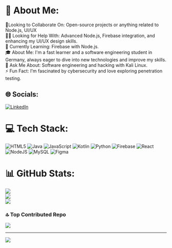 # 💫 About Me:
🤝Looking to Collaborate On: Open-source projects or anything related to Node.js, UI/UX<br>🧑‍💻 Looking for Help With: Advanced Node.js, Firebase integration, and enhancing my UI/UX design skills.<br>🌱 Currently Learning:  Firebase with Node.js.<br>🎓 About Me: I'm a fast learner and a software engineering student in Germany, always eager to dive into new technologies and improve my skills.<br>💬 Ask Me About: Software engineering and hacking with Kali Linux.<br>⚡ Fun Fact: I'm fascinated by cybersecurity and love exploring penetration testing.<br>


## 🌐 Socials:
[![LinkedIn](https://img.shields.io/badge/LinkedIn-%230077B5.svg?logo=linkedin&logoColor=white)](https://linkedin.com/in/uzoma-maduakolam-b693aa250) 

# 💻 Tech Stack:
![HTML5](https://img.shields.io/badge/html5-%23E34F26.svg?style=for-the-badge&logo=html5&logoColor=white) ![Java](https://img.shields.io/badge/java-%23ED8B00.svg?style=for-the-badge&logo=openjdk&logoColor=white) ![JavaScript](https://img.shields.io/badge/javascript-%23323330.svg?style=for-the-badge&logo=javascript&logoColor=%23F7DF1E) ![Kotlin](https://img.shields.io/badge/kotlin-%237F52FF.svg?style=for-the-badge&logo=kotlin&logoColor=white) ![Python](https://img.shields.io/badge/python-3670A0?style=for-the-badge&logo=python&logoColor=ffdd54) ![Firebase](https://img.shields.io/badge/firebase-%23039BE5.svg?style=for-the-badge&logo=firebase) ![React](https://img.shields.io/badge/react-%2320232a.svg?style=for-the-badge&logo=react&logoColor=%2361DAFB) ![NodeJS](https://img.shields.io/badge/node.js-6DA55F?style=for-the-badge&logo=node.js&logoColor=white) ![MySQL](https://img.shields.io/badge/mysql-4479A1.svg?style=for-the-badge&logo=mysql&logoColor=white) ![Figma](https://img.shields.io/badge/figma-%23F24E1E.svg?style=for-the-badge&logo=figma&logoColor=white)
# 📊 GitHub Stats:
![](https://github-readme-stats.vercel.app/api?username=bishop6232&theme=react&hide_border=false&include_all_commits=false&count_private=true)<br/>
![](https://github-readme-streak-stats.herokuapp.com/?user=bishop6232&theme=react&hide_border=false)<br/>
![](https://github-readme-stats.vercel.app/api/top-langs/?username=bishop6232&theme=react&hide_border=false&include_all_commits=false&count_private=true&layout=compact)

### 🔝 Top Contributed Repo
![](https://github-contributor-stats.vercel.app/api?username=bishop6232&limit=5&theme=react&combine_all_yearly_contributions=true)

---
[![](https://visitcount.itsvg.in/api?id=bishop6232&icon=0&color=0)](https://visitcount.itsvg.in)

<!-- Proudly created with GPRM ( https://gprm.itsvg.in ) -->
